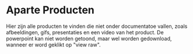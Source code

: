 # Aparte Producten
Hier zijn alle producten te vinden die niet onder documentatoe vallen, zoals afbeeldingen, gifs, presentaties en een video van het product. De powerpoint kan niet worden getoond, maar wel worden gedownload, wanneer er word geklikt op "view raw".
